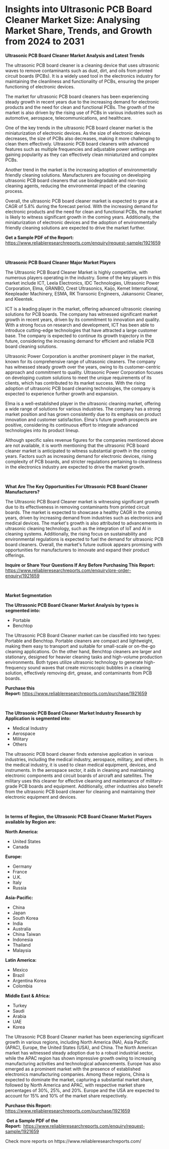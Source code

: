 <p><h1>Insights into Ultrasonic PCB Board Cleaner Market Size: Analysing Market Share, Trends, and Growth from 2024 to 2031</h1></p><p><strong>Ultrasonic PCB Board Cleaner Market Analysis and Latest Trends</strong></p>
<p><p>The ultrasonic PCB board cleaner is a cleaning device that uses ultrasonic waves to remove contaminants such as dust, dirt, and oils from printed circuit boards (PCBs). It is a widely used tool in the electronics industry for maintaining the cleanliness and functionality of PCBs, ensuring the proper functioning of electronic devices.</p><p>The market for ultrasonic PCB board cleaners has been experiencing steady growth in recent years due to the increasing demand for electronic products and the need for clean and functional PCBs. The growth of the market is also driven by the rising use of PCBs in various industries such as automotive, aerospace, telecommunications, and healthcare.</p><p>One of the key trends in the ultrasonic PCB board cleaner market is the miniaturization of electronic devices. As the size of electronic devices decreases, the size of PCBs also decreases, making it more challenging to clean them effectively. Ultrasonic PCB board cleaners with advanced features such as multiple frequencies and adjustable power settings are gaining popularity as they can effectively clean miniaturized and complex PCBs.</p><p>Another trend in the market is the increasing adoption of environmentally friendly cleaning solutions. Manufacturers are focusing on developing ultrasonic PCB board cleaners that use biodegradable and non-toxic cleaning agents, reducing the environmental impact of the cleaning process.</p><p>Overall, the ultrasonic PCB board cleaner market is expected to grow at a CAGR of 5.8% during the forecast period. With the increasing demand for electronic products and the need for clean and functional PCBs, the market is likely to witness significant growth in the coming years. Additionally, the miniaturization of electronic devices and the adoption of environmentally friendly cleaning solutions are expected to drive the market further.</p></p>
<p><strong>Get a Sample PDF of the Report:&nbsp;</strong> <a href="https://www.reliableresearchreports.com/enquiry/request-sample/1921659">https://www.reliableresearchreports.com/enquiry/request-sample/1921659</a></p>
<p>&nbsp;</p>
<p><strong>Ultrasonic PCB Board Cleaner Major Market Players</strong></p>
<p><p>The Ultrasonic PCB Board Cleaner Market is highly competitive, with numerous players operating in the industry. Some of the key players in this market include ICT, Leela Electronics, IDC Technologies, Ultrasonic Power Corporation, Elma, GRANBO, Crest Ultrasonics, Kaijo, Kemet International, Keepleader Machinery, ESMA, RK Transonic Engineers, Jakansonic Cleaner, and Kleentek.</p><p>ICT is a leading player in the market, offering advanced ultrasonic cleaning solutions for PCB boards. The company has witnessed significant market growth in recent years, driven by its commitment to innovation and quality. With a strong focus on research and development, ICT has been able to introduce cutting-edge technologies that have attracted a large customer base. The company is expected to continue its growth trajectory in the future, considering the increasing demand for efficient and reliable PCB board cleaning solutions.</p><p>Ultrasonic Power Corporation is another prominent player in the market, known for its comprehensive range of ultrasonic cleaners. The company has witnessed steady growth over the years, owing to its customer-centric approach and commitment to quality. Ultrasonic Power Corporation focuses on developing custom solutions to meet the unique requirements of its clients, which has contributed to its market success. With the rising adoption of ultrasonic PCB board cleaning technologies, the company is expected to experience further growth and expansion.</p><p>Elma is a well-established player in the ultrasonic cleaning market, offering a wide range of solutions for various industries. The company has a strong market position and has grown consistently due to its emphasis on product innovation and customer satisfaction. Elma's future growth prospects are positive, considering its continuous effort to integrate advanced technologies into its product lineup.</p><p>Although specific sales revenue figures for the companies mentioned above are not available, it is worth mentioning that the ultrasonic PCB board cleaner market is anticipated to witness substantial growth in the coming years. Factors such as increasing demand for electronic devices, rising complexity of PCB boards, and stricter regulations pertaining to cleanliness in the electronics industry are expected to drive the market growth.</p></p>
<p>&nbsp;</p>
<p><strong>What Are The Key Opportunities For Ultrasonic PCB Board Cleaner Manufacturers?</strong></p>
<p><p>The Ultrasonic PCB Board Cleaner market is witnessing significant growth due to its effectiveness in removing contaminants from printed circuit boards. The market is expected to showcase a healthy CAGR in the coming years, driven by increasing demand from industries such as electronics and medical devices. The market's growth is also attributed to advancements in ultrasonic cleaning technology, such as the integration of IoT and AI in cleaning systems. Additionally, the rising focus on sustainability and environmental regulations is expected to fuel the demand for ultrasonic PCB board cleaners. Overall, the market's future outlook appears promising with opportunities for manufacturers to innovate and expand their product offerings.</p></p>
<p><strong>Inquire or Share Your Questions If Any Before Purchasing This Report:</strong> <a href="https://www.reliableresearchreports.com/enquiry/pre-order-enquiry/1921659">https://www.reliableresearchreports.com/enquiry/pre-order-enquiry/1921659</a></p>
<p>&nbsp;</p>
<p><strong>Market Segmentation</strong></p>
<p><strong>The Ultrasonic PCB Board Cleaner Market Analysis by types is segmented into:</strong></p>
<p><ul><li>Portable</li><li>Benchtop</li></ul></p>
<p><p>The Ultrasonic PCB Board Cleaner market can be classified into two types: Portable and Benchtop. Portable cleaners are compact and lightweight, making them easy to transport and suitable for small-scale or on-the-go cleaning applications. On the other hand, Benchtop cleaners are larger and stationary, designed for heavier cleaning tasks and high-volume production environments. Both types utilize ultrasonic technology to generate high-frequency sound waves that create microscopic bubbles in a cleaning solution, effectively removing dirt, grease, and contaminants from PCB boards.</p></p>
<p><strong>Purchase this Report:&nbsp;</strong><a href="https://www.reliableresearchreports.com/purchase/1921659">https://www.reliableresearchreports.com/purchase/1921659</a></p>
<p>&nbsp;</p>
<p><strong>The Ultrasonic PCB Board Cleaner Market Industry Research by Application is segmented into:</strong></p>
<p><ul><li>Medical Industry</li><li>Aerospace</li><li>Military</li><li>Others</li></ul></p>
<p><p>The ultrasonic PCB board cleaner finds extensive application in various industries, including the medical industry, aerospace, military, and others. In the medical industry, it is used to clean medical equipment, devices, and instruments. In the aerospace sector, it aids in cleaning and maintaining electronic components and circuit boards of aircraft and satellites. The military uses this cleaner for effective cleaning and maintenance of military-grade PCB boards and equipment. Additionally, other industries also benefit from the ultrasonic PCB board cleaner for cleaning and maintaining their electronic equipment and devices.</p></p>
<p>&nbsp;</p>
<p><strong>In terms of Region, the Ultrasonic PCB Board Cleaner Market Players available by Region are:</strong></p>
<p>
    <p> <strong> North America: </strong>
        <ul>
            <li>United States</li>
            <li>Canada</li>
        </ul>
        </p> 
    <p> <strong> Europe: </strong>
        <ul>
            <li>Germany</li>
            <li>France</li>
            <li>U.K.</li>
            <li>Italy</li>
            <li>Russia</li>
        </ul>
        </p> 
    <p> <strong> Asia-Pacific: </strong>
        <ul>
            <li>China</li>
            <li>Japan</li>
            <li>South Korea</li>
            <li>India</li>
            <li>Australia</li>
            <li>China Taiwan</li>
            <li>Indonesia</li>
            <li>Thailand</li>
            <li>Malaysia</li>
        </ul>
        </p> 
    <p> <strong> Latin America: </strong>
        <ul>
            <li>Mexico</li>
            <li>Brazil</li>
            <li>Argentina Korea</li>
            <li>Colombia</li>
        </ul>
        </p> 
    <p> <strong> Middle East & Africa: </strong>
        <ul>
            <li>Turkey</li>
            <li>Saudi</li>
            <li>Arabia</li>
            <li>UAE</li>
            <li>Korea</li>
        </ul>
    </p>
    </p>
<p><p>The Ultrasonic PCB Board Cleaner market has been experiencing significant growth in various regions, including North America (NA), Asia Pacific (APAC), Europe, the United States (USA), and China. The North American market has witnessed steady adoption due to a robust industrial sector, while the APAC region has shown impressive growth owing to increasing manufacturing activities and technological advancements. Europe has also emerged as a prominent market with the presence of established electronics manufacturing companies. Among these regions, China is expected to dominate the market, capturing a substantial market share, followed by North America and APAC, with respective market share percentages of 30%, 25%, and 20%. Europe and the USA are expected to account for 15% and 10% of the market share respectively.</p></p>
<p><strong>Purchase this Report: </strong><a href="https://www.reliableresearchreports.com/purchase/1921659">https://www.reliableresearchreports.com/purchase/1921659</a></p>
<p>&nbsp;<strong>Get a Sample PDF of the Report:&nbsp;&nbsp;</strong><a href="https://www.reliableresearchreports.com/enquiry/request-sample/1921659">https://www.reliableresearchreports.com/enquiry/request-sample/1921659</a></p>
<p><strong></strong></p>
<p>Check more reports on https://www.reliableresearchreports.com/</p>